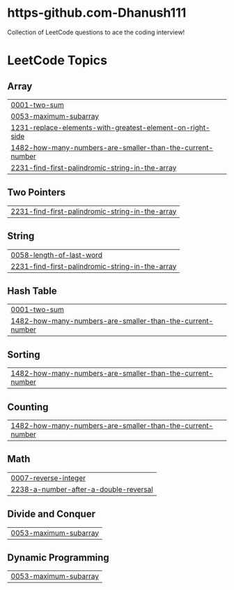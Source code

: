 # https-github.com-Dhanush111
Collection of LeetCode questions to ace the coding interview!

<!---LeetCode Topics Start-->
# LeetCode Topics
## Array
|  |
| ------- |
| [0001-two-sum](https://github.com/Dhanush111/https-github.com-Dhanush111/tree/master/0001-two-sum) |
| [0053-maximum-subarray](https://github.com/Dhanush111/https-github.com-Dhanush111/tree/master/0053-maximum-subarray) |
| [1231-replace-elements-with-greatest-element-on-right-side](https://github.com/Dhanush111/https-github.com-Dhanush111/tree/master/1231-replace-elements-with-greatest-element-on-right-side) |
| [1482-how-many-numbers-are-smaller-than-the-current-number](https://github.com/Dhanush111/https-github.com-Dhanush111/tree/master/1482-how-many-numbers-are-smaller-than-the-current-number) |
| [2231-find-first-palindromic-string-in-the-array](https://github.com/Dhanush111/https-github.com-Dhanush111/tree/master/2231-find-first-palindromic-string-in-the-array) |
## Two Pointers
|  |
| ------- |
| [2231-find-first-palindromic-string-in-the-array](https://github.com/Dhanush111/https-github.com-Dhanush111/tree/master/2231-find-first-palindromic-string-in-the-array) |
## String
|  |
| ------- |
| [0058-length-of-last-word](https://github.com/Dhanush111/https-github.com-Dhanush111/tree/master/0058-length-of-last-word) |
| [2231-find-first-palindromic-string-in-the-array](https://github.com/Dhanush111/https-github.com-Dhanush111/tree/master/2231-find-first-palindromic-string-in-the-array) |
## Hash Table
|  |
| ------- |
| [0001-two-sum](https://github.com/Dhanush111/https-github.com-Dhanush111/tree/master/0001-two-sum) |
| [1482-how-many-numbers-are-smaller-than-the-current-number](https://github.com/Dhanush111/https-github.com-Dhanush111/tree/master/1482-how-many-numbers-are-smaller-than-the-current-number) |
## Sorting
|  |
| ------- |
| [1482-how-many-numbers-are-smaller-than-the-current-number](https://github.com/Dhanush111/https-github.com-Dhanush111/tree/master/1482-how-many-numbers-are-smaller-than-the-current-number) |
## Counting
|  |
| ------- |
| [1482-how-many-numbers-are-smaller-than-the-current-number](https://github.com/Dhanush111/https-github.com-Dhanush111/tree/master/1482-how-many-numbers-are-smaller-than-the-current-number) |
## Math
|  |
| ------- |
| [0007-reverse-integer](https://github.com/Dhanush111/https-github.com-Dhanush111/tree/master/0007-reverse-integer) |
| [2238-a-number-after-a-double-reversal](https://github.com/Dhanush111/https-github.com-Dhanush111/tree/master/2238-a-number-after-a-double-reversal) |
## Divide and Conquer
|  |
| ------- |
| [0053-maximum-subarray](https://github.com/Dhanush111/https-github.com-Dhanush111/tree/master/0053-maximum-subarray) |
## Dynamic Programming
|  |
| ------- |
| [0053-maximum-subarray](https://github.com/Dhanush111/https-github.com-Dhanush111/tree/master/0053-maximum-subarray) |
<!---LeetCode Topics End-->